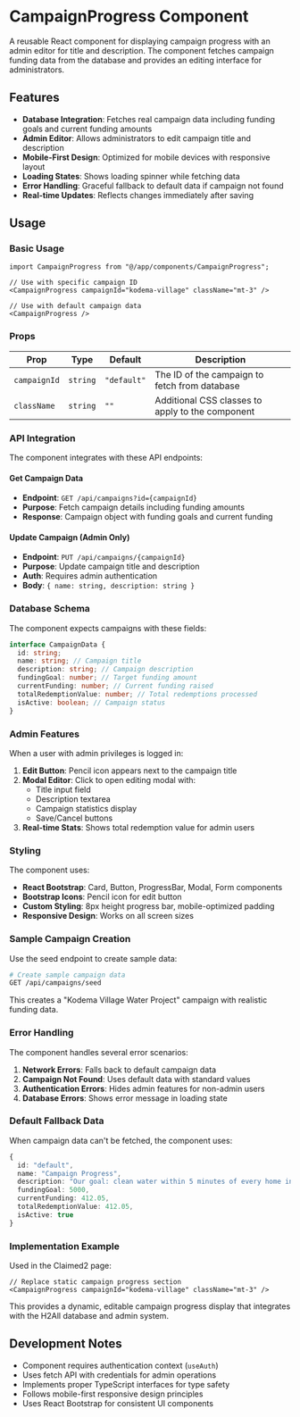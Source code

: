 # CampaignProgress Component

A reusable React component for displaying campaign progress with an admin editor for title and description. The component fetches campaign funding data from the database and provides an editing interface for administrators.

## Features

- **Database Integration**: Fetches real campaign data including funding goals and current funding amounts
- **Admin Editor**: Allows administrators to edit campaign title and description
- **Mobile-First Design**: Optimized for mobile devices with responsive layout
- **Loading States**: Shows loading spinner while fetching data
- **Error Handling**: Graceful fallback to default data if campaign not found
- **Real-time Updates**: Reflects changes immediately after saving

## Usage

### Basic Usage

```tsx
import CampaignProgress from "@/app/components/CampaignProgress";

// Use with specific campaign ID
<CampaignProgress campaignId="kodema-village" className="mt-3" />

// Use with default campaign data
<CampaignProgress />
```

### Props

| Prop         | Type     | Default     | Description                                      |
| ------------ | -------- | ----------- | ------------------------------------------------ |
| `campaignId` | `string` | `"default"` | The ID of the campaign to fetch from database    |
| `className`  | `string` | `""`        | Additional CSS classes to apply to the component |

### API Integration

The component integrates with these API endpoints:

#### Get Campaign Data

- **Endpoint**: `GET /api/campaigns?id={campaignId}`
- **Purpose**: Fetch campaign details including funding amounts
- **Response**: Campaign object with funding goals and current funding

#### Update Campaign (Admin Only)

- **Endpoint**: `PUT /api/campaigns/{campaignId}`
- **Purpose**: Update campaign title and description
- **Auth**: Requires admin authentication
- **Body**: `{ name: string, description: string }`

### Database Schema

The component expects campaigns with these fields:

```typescript
interface CampaignData {
  id: string;
  name: string; // Campaign title
  description: string; // Campaign description
  fundingGoal: number; // Target funding amount
  currentFunding: number; // Current funding raised
  totalRedemptionValue: number; // Total redemptions processed
  isActive: boolean; // Campaign status
}
```

### Admin Features

When a user with admin privileges is logged in:

1. **Edit Button**: Pencil icon appears next to the campaign title
2. **Modal Editor**: Click to open editing modal with:
   - Title input field
   - Description textarea
   - Campaign statistics display
   - Save/Cancel buttons
3. **Real-time Stats**: Shows total redemption value for admin users

### Styling

The component uses:

- **React Bootstrap**: Card, Button, ProgressBar, Modal, Form components
- **Bootstrap Icons**: Pencil icon for edit button
- **Custom Styling**: 8px height progress bar, mobile-optimized padding
- **Responsive Design**: Works on all screen sizes

### Sample Campaign Creation

Use the seed endpoint to create sample data:

```bash
# Create sample campaign data
GET /api/campaigns/seed
```

This creates a "Kodema Village Water Project" campaign with realistic funding data.

### Error Handling

The component handles several error scenarios:

1. **Network Errors**: Falls back to default campaign data
2. **Campaign Not Found**: Uses default data with standard values
3. **Authentication Errors**: Hides admin features for non-admin users
4. **Database Errors**: Shows error message in loading state

### Default Fallback Data

When campaign data can't be fetched, the component uses:

```typescript
{
  id: "default",
  name: "Campaign Progress",
  description: "Our goal: clean water within 5 minutes of every home in Kodema Village.",
  fundingGoal: 5000,
  currentFunding: 412.05,
  totalRedemptionValue: 412.05,
  isActive: true
}
```

### Implementation Example

Used in the Claimed2 page:

```tsx
// Replace static campaign progress section
<CampaignProgress campaignId="kodema-village" className="mt-3" />
```

This provides a dynamic, editable campaign progress display that integrates with the H2All database and admin system.

## Development Notes

- Component requires authentication context (`useAuth`)
- Uses fetch API with credentials for admin operations
- Implements proper TypeScript interfaces for type safety
- Follows mobile-first responsive design principles
- Uses React Bootstrap for consistent UI components
